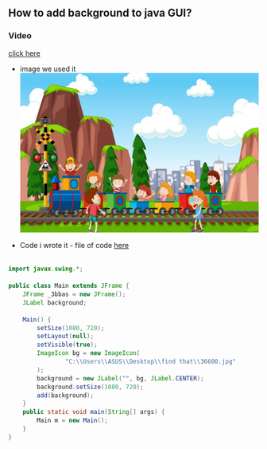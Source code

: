 ## How to add background to java GUI?

### Video
[click here](https://drive.google.com/file/d/1GOyhSk4XijDkR_fddyjMUHSkddCIlILq/view?usp=sharing)

- image we used it
![](36600.jpg)

- Code i wrote it - file of code [here](Code.java)
```java

import javax.swing.*;

public class Main extends JFrame {
    JFrame _3bbas = new JFrame();
    JLabel background;

    Main() {
        setSize(1080, 720);
        setLayout(null);
        setVisible(true);
        ImageIcon bg = new ImageIcon(
                "C:\\Users\\ASUS\\Desktop\\find that\\36600.jpg"
        );
        background = new JLabel("", bg, JLabel.CENTER);
        background.setSize(1080, 720);
        add(background);
    }
    public static void main(String[] args) {
        Main m = new Main();
    }
}
``` 